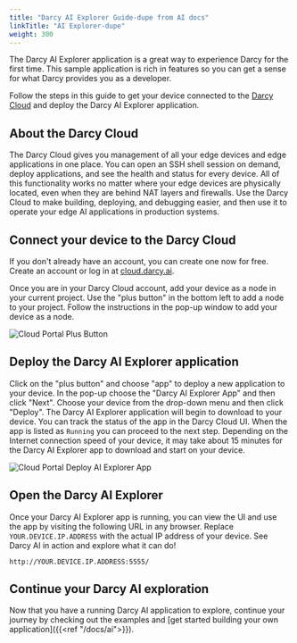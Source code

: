 ```yaml
---
title: "Darcy AI Explorer Guide-dupe from AI docs"
linkTitle: "AI Explorer-dupe"
weight: 300
---
```


The Darcy AI Explorer application is a great way to experience Darcy for the first time. This sample
application is rich in features so you can get a sense for what Darcy provides you as a developer.

Follow the steps in this guide to get your device connected to
the [Darcy Cloud](https://cloud.darcy.ai) and deploy the Darcy AI Explorer application.

## About the Darcy Cloud

The Darcy Cloud gives you management of all your edge devices and edge applications in one place.
You can open an SSH shell session on demand, deploy applications, and see the health and status for
every device. All of this functionality works no matter where your edge devices are physically
located, even when they are behind NAT layers and firewalls. Use the Darcy Cloud to make building,
deploying, and debugging easier, and then use it to operate your edge AI applications in production
systems.

## Connect your device to the Darcy Cloud

If you don't already have an account, you can create one now for free. Create an account or log in
at [cloud.darcy.ai](https://cloud.darcy.ai).

Once you are in your Darcy Cloud account, add your device as a node in your current project. Use
the "plus button" in the bottom left to add a node to your project. Follow the instructions in the
pop-up window to add your device as a node.

![Cloud Portal Plus Button](/images/darcy-cloud-plus-item-button.png)

## Deploy the Darcy AI Explorer application

Click on the "plus button" and choose "app" to deploy a new application to your device. In the
pop-up choose the "Darcy AI Explorer App" and then click "Next". Choose your device from the
drop-down menu and then click "Deploy". The Darcy AI Explorer application will begin to download to
your device. You can track the status of the app in the Darcy Cloud UI. When the app is listed as
`Running` you can proceed to the next step. Depending on the Internet connection speed of your
device, it may take about 15 minutes for the Darcy AI Explorer app to download and start on your
device.

![Cloud Portal Deploy AI Explorer App](/images/darcy-cloud-explorer-app-deploy.png)

## Open the Darcy AI Explorer

Once your Darcy AI Explorer app is running, you can view the UI and use the app by visiting the
following URL in any browser. Replace `YOUR.DEVICE.IP.ADDRESS` with the actual IP address of your
device. See Darcy AI in action and explore what it can do!

```text
http://YOUR.DEVICE.IP.ADDRESS:5555/
```

## Continue your Darcy AI exploration

Now that you have a running Darcy AI application to explore, continue your journey by checking out
the examples and [get started building your own
application]({{<ref "/docs/ai">}}).
